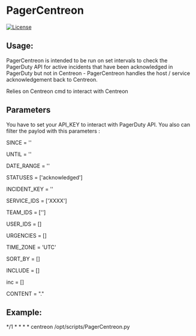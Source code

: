 # PagerCentreon
[![License](https://img.shields.io/pypi/l/supervisor-alert.svg)](https://github.com/Drbmk/supervisor-pushbullet/blob/master/LICENSE)

## Usage:

PagerCentreon is intended to be run on set intervals to check the PagerDuty API
for active incidents that have been acknowledged in PagerDuty but not in Centreon -
PagerCentreon handles the host / service acknowledgement back to Centreon.

Relies on Centreon cmd to interact with Centreon

## Parameters 

You have to set your API_KEY to interact with PagerDuty API.
You also can filter the paylod with this parameters :

SINCE = ''

UNTIL = ''

DATE_RANGE = ''

STATUSES = ['acknowledged']

INCIDENT_KEY = ''

SERVICE_IDS = ['XXXX']

TEAM_IDS = ['']

USER_IDS = []

URGENCIES = []

TIME_ZONE = 'UTC'

SORT_BY = []

INCLUDE = []

inc = []


CONTENT = "."

## Example:

*/1 * * * * centreon /opt/scripts/PagerCentreon.py

